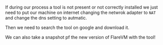 If during our process a tool is not present or not correctly installed we just need to put our machine on internet changing the netwrok adapter to `NAT` and change the dns setting to autmatic.

Then we need to search the tool on google and download it.


We can also take a snapshot pf the new version of FlareVM with the tool!
